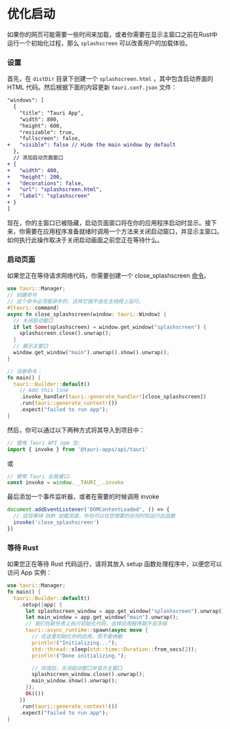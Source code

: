 # 优化启动

如果你的网页可能需要一些时间来加载，或者你需要在显示主窗口之前在Rust中运行一个初始化过程，那么 `splashscreen` 可以改善用户的加载体验。

### 设置

首先，在 `distDir` 目录下创建一个 `splashscreen.html` ，其中包含启动界面的 HTML 代码。然后根据下面的内容更新 `tauri.conf.json` 文件：

```diff
"windows": [
  {
    "title": "Tauri App",
    "width": 800,
    "height": 600,
    "resizable": true,
    "fullscreen": false,
+   "visible": false // Hide the main window by default
  },
  // 添加启动页面窗口
+ {
+   "width": 400,
+   "height": 200,
+   "decorations": false,
+   "url": "splashscreen.html",
+   "label": "splashscreen"
+ }
]
```

现在，你的主窗口已被隐藏，启动页面窗口将在你的应用程序启动时显示。接下来，你需要在应用程序准备就绪时调用一个方法来关闭启动窗口，并显示主窗口。如何执行此操作取决于关闭启动画面之前您正在等待什么。

### 启动页面

如果您正在等待请求网络代码，你需要创建一个 close_splashscreen [命令](command)。

```rust src-tauri/main.rs
use tauri::Manager;
// 创建命令
// 这个命令必须是异步的，这样它就不会在主线程上运行。
#[tauri::command]
async fn close_splashscreen(window: tauri::Window) {
  // 关闭启动窗口
  if let Some(splashscreen) = window.get_window("splashscreen") {
    splashscreen.close().unwrap();
  }
  // 展示主窗口
  window.get_window("main").unwrap().show().unwrap();
}

// 注册命令：
fn main() {
  tauri::Builder::default()
    // Add this line
    .invoke_handler(tauri::generate_handler![close_splashscreen])
    .run(tauri::generate_context!())
    .expect("failed to run app");
}

```
然后，你可以通过以下两种方式将其导入到项目中：

```js
// 使用 Tauri API npm 包:
import { invoke } from '@tauri-apps/api/tauri'
```
或
```js
// 使用 Tauri 全局接口:
const invoke = window.__TAURI__.invoke
```

最后添加一个事件监听器，或者在需要的时候调用 invoke

```js
document.addEventListener('DOMContentLoaded', () => {
  // 这将等待 DOM 加载完成，你也可以在您想要的任何时刻运行此函数
  invoke('close_splashscreen')
})
```

### 等待 Rust

如果您正在等待 Rust 代码运行，请将其放入 setup 函数处理程序中，以便您可以访问 App 实例：

```rust src-tauri/main.rs
use tauri::Manager;
fn main() {
  tauri::Builder::default()
    .setup(|app| {
      let splashscreen_window = app.get_window("splashscreen").unwrap();
      let main_window = app.get_window("main").unwrap();
      // 我们在新任务上执行初始化代码，这样应用程序就不会冻结
      tauri::async_runtime::spawn(async move {
        // 在这里初始化你的应用，而不是休眠
        println!("Initializing...");
        std::thread::sleep(std::time::Duration::from_secs(2));
        println!("Done initializing.");

        // 完成后，关闭启动窗口并显示主窗口
        splashscreen_window.close().unwrap();
        main_window.show().unwrap();
      });
      Ok(())
    })
    .run(tauri::generate_context!())
    .expect("failed to run app");
}
```
